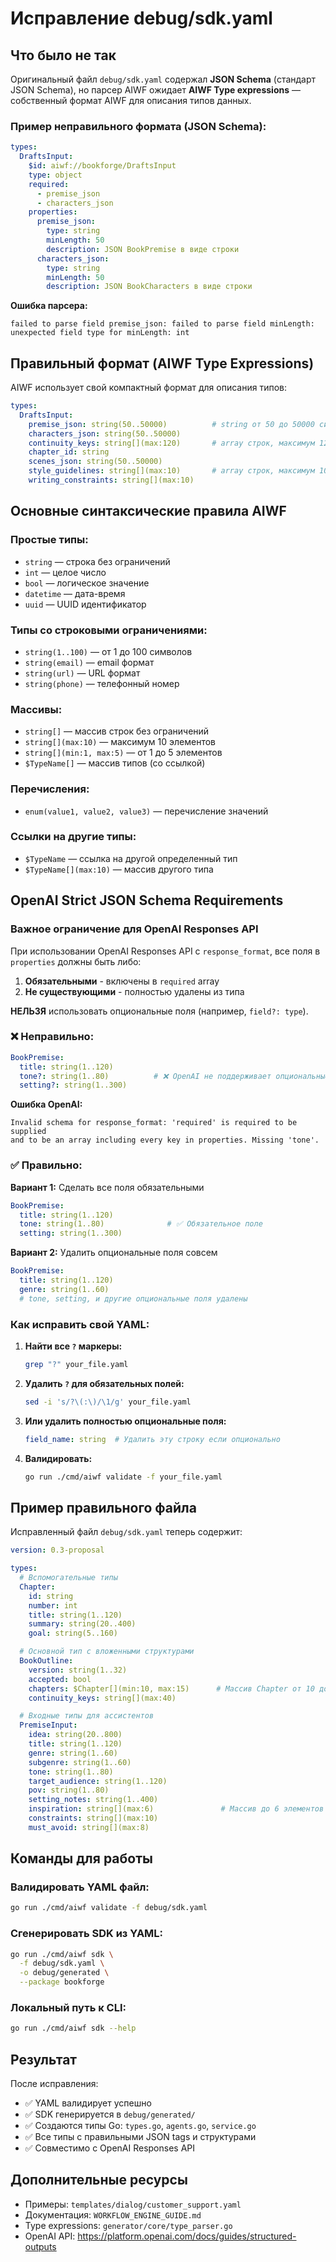 # Исправление debug/sdk.yaml

## Что было не так

Оригинальный файл `debug/sdk.yaml` содержал **JSON Schema** (стандарт JSON Schema), но парсер AIWF ожидает **AIWF Type expressions** — собственный формат AIWF для описания типов данных.

### Пример неправильного формата (JSON Schema):
```yaml
types:
  DraftsInput:
    $id: aiwf://bookforge/DraftsInput
    type: object
    required:
      - premise_json
      - characters_json
    properties:
      premise_json:
        type: string
        minLength: 50
        description: JSON BookPremise в виде строки
      characters_json:
        type: string
        minLength: 50
        description: JSON BookCharacters в виде строки
```

**Ошибка парсера:**
```
failed to parse field premise_json: failed to parse field minLength:
unexpected field type for minLength: int
```

## Правильный формат (AIWF Type Expressions)

AIWF использует свой компактный формат для описания типов:

```yaml
types:
  DraftsInput:
    premise_json: string(50..50000)          # string от 50 до 50000 символов
    characters_json: string(50..50000)
    continuity_keys: string[](max:120)       # array строк, максимум 120 элементов
    chapter_id: string
    scenes_json: string(50..50000)
    style_guidelines: string[](max:10)       # array строк, максимум 10 элементов
    writing_constraints: string[](max:10)
```

## Основные синтаксические правила AIWF

### Простые типы:
- `string` — строка без ограничений
- `int` — целое число
- `bool` — логическое значение
- `datetime` — дата-время
- `uuid` — UUID идентификатор

### Типы со строковыми ограничениями:
- `string(1..100)` — от 1 до 100 символов
- `string(email)` — email формат
- `string(url)` — URL формат
- `string(phone)` — телефонный номер

### Массивы:
- `string[]` — массив строк без ограничений
- `string[](max:10)` — максимум 10 элементов
- `string[](min:1, max:5)` — от 1 до 5 элементов
- `$TypeName[]` — массив типов (со ссылкой)

### Перечисления:
- `enum(value1, value2, value3)` — перечисление значений

### Ссылки на другие типы:
- `$TypeName` — ссылка на другой определенный тип
- `$TypeName[](max:10)` — массив другого типа

## OpenAI Strict JSON Schema Requirements

### Важное ограничение для OpenAI Responses API

При использовании OpenAI Responses API с `response_format`, все поля в `properties` должны быть либо:

1. **Обязательными** - включены в `required` array
2. **Не существующими** - полностью удалены из типа

**НЕЛЬЗЯ** использовать опциональные поля (например, `field?: type`).

### ❌ Неправильно:

```yaml
BookPremise:
  title: string(1..120)
  tone?: string(1..80)          # ❌ OpenAI не поддерживает опциональные поля
  setting?: string(1..300)
```

**Ошибка OpenAI:**
```
Invalid schema for response_format: 'required' is required to be supplied
and to be an array including every key in properties. Missing 'tone'.
```

### ✅ Правильно:

**Вариант 1:** Сделать все поля обязательными

```yaml
BookPremise:
  title: string(1..120)
  tone: string(1..80)              # ✅ Обязательное поле
  setting: string(1..300)
```

**Вариант 2:** Удалить опциональные поля совсем

```yaml
BookPremise:
  title: string(1..120)
  genre: string(1..60)
  # tone, setting, и другие опциональные поля удалены
```

### Как исправить свой YAML:

1. **Найти все `?` маркеры:**
   ```bash
   grep "?" your_file.yaml
   ```

2. **Удалить `?` для обязательных полей:**
   ```bash
   sed -i 's/?\(:\)/\1/g' your_file.yaml
   ```

3. **Или удалить полностью опциональные поля:**
   ```yaml
   field_name: string  # Удалить эту строку если опционально
   ```

4. **Валидировать:**
   ```bash
   go run ./cmd/aiwf validate -f your_file.yaml
   ```

## Пример правильного файла

Исправленный файл `debug/sdk.yaml` теперь содержит:

```yaml
version: 0.3-proposal

types:
  # Вспомогательные типы
  Chapter:
    id: string
    number: int
    title: string(1..120)
    summary: string(20..400)
    goal: string(5..160)

  # Основной тип с вложенными структурами
  BookOutline:
    version: string(1..32)
    accepted: bool
    chapters: $Chapter[](min:10, max:15)      # Массив Chapter от 10 до 15
    continuity_keys: string[](max:40)

  # Входные типы для ассистентов
  PremiseInput:
    idea: string(20..800)
    title: string(1..120)
    genre: string(1..60)
    subgenre: string(1..60)
    tone: string(1..80)
    target_audience: string(1..120)
    pov: string(1..80)
    setting_notes: string(1..400)
    inspiration: string[](max:6)               # Массив до 6 элементов
    constraints: string[](max:10)
    must_avoid: string[](max:8)
```

## Команды для работы

### Валидировать YAML файл:
```bash
go run ./cmd/aiwf validate -f debug/sdk.yaml
```

### Сгенерировать SDK из YAML:
```bash
go run ./cmd/aiwf sdk \
  -f debug/sdk.yaml \
  -o debug/generated \
  --package bookforge
```

### Локальный путь к CLI:
```bash
go run ./cmd/aiwf sdk --help
```

## Результат

После исправления:
- ✅ YAML валидирует успешно
- ✅ SDK генерируется в `debug/generated/`
- ✅ Создаются типы Go: `types.go`, `agents.go`, `service.go`
- ✅ Все типы с правильными JSON tags и структурами
- ✅ Совместимо с OpenAI Responses API

## Дополнительные ресурсы

- Примеры: `templates/dialog/customer_support.yaml`
- Документация: `WORKFLOW_ENGINE_GUIDE.md`
- Type expressions: `generator/core/type_parser.go`
- OpenAI API: https://platform.openai.com/docs/guides/structured-outputs
